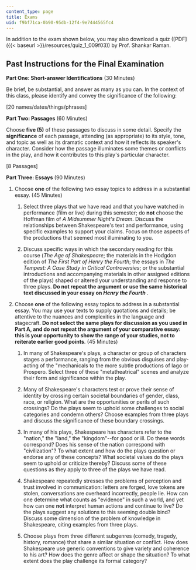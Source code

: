 ```yaml
---
content_type: page
title: Exams
uid: f9bf71ca-0b90-95db-12f4-9e7444565fc4
---
```


In addition to the exam shown below, you may also download a quiz ([PDF]({{< baseurl >}}/resources/quiz_1_009f03)) by Prof. Shankar Raman.

Past Instructions for the Final Examination
-------------------------------------------

**Part One: Short-answer Identifications** (30 Minutes)

Be brief, be substantial, and answer as many as you can. In the context of this class, please identify and convey the significance of the following:

\[20 names/dates/things/phrases\]

**Part Two: Passages** (60 Minutes)

Choose **five (5)** of these passages to discuss in some detail. Specify the **significance** of each passage, attending (as appropriate) to its style, tone, and topic as well as its dramatic context and how it reflects its speaker's character. Consider how the passage illuminates some themes or conflicts in the play, and how it contributes to this play's particular character.

\[8 Passages\]

**Part Three: Essays** (90 Minutes)

1.  Choose **one** of the following two essay topics to address in a substantial essay. (45 Minutes)  
      
    1.  Select three plays that we have read and that you have watched in performance (film or live) during this semester; do **not** choose the Hoffman film of _A Midsummer Night's Dream_. Discuss the relationships between Shakespeare's text and performance, using specific examples to support your claims. Focus on those aspects of the productions that seemed most illuminating to you.  
        
    2.  Discuss specific ways in which the secondary reading for this course (_The Age of Shakespeare_; the materials in the Hodgdon edition of _The First Part of Henry the Fourth_; the essays in _The Tempest: A Case Study in Critical Controversies_; or the substantial introductions and accompanying materials in other assigned editions of the plays) shaped or altered your understanding and response to three plays. **Do not repeat the argument or use the same historical text discussed in your essay on _Henry the Fourth_** .  
        
2.  Choose **one** of the following essay topics to address in a substantial essay. You may use your texts to supply quotations and details; be attentive to the nuances and complexities in the language and stagecraft. **Do not select the same plays for discussion as you used in Part A, and do not repeat the argument of your comparative essay: this is your opportunity to show the range of your studies, not to reiterate earlier good points**. (45 Minutes)  
      
    1.  In many of Shakespeare's plays, a character or group of characters stages a performance, ranging from the obvious disguises and play-acting of the "mechanicals to the more subtle productions of Iago or Prospero. Select three of these "metatheatrical" scenes and analyze their form and significance within the play.  
        
    2.  Many of Shakespeare's characters test or prove their sense of identity by crossing certain societal boundaries of gender, class, race, or religion. What are the opportunities or perils of such crossings? Do the plays seem to uphold some challenges to social categories and condemn others? Choose examples from three plays and discuss the significance of these boundary crossings.  
        
    3.  In many of his plays, Shakespeare has characters refer to the "nation," the "land," the "kingdom"--for good or ill. Do these words correspond? Does his sense of the nation correspond with "civilization"? To what extent and how do the plays question or endorse any of these concepts? What societal values do the plays seem to uphold or criticize thereby? Discuss some of these questions as they apply to three of the plays we have read.  
        
    4.  Shakespeare repeatedly stresses the problems of perception and trust involved in communication: letters are forged, love tokens are stolen, conversations are overheard incorrectly, people lie. How can one determine what counts as "evidence" in such a world, and yet how can one **not** interpret human actions and continue to live? Do the plays suggest any solutions to this seeming double bind? Discuss some dimension of the problem of knowledge in Shakespeare, citing examples from three plays.  
        
    5.  Choose plays from three different subgenres (comedy, tragedy, history, romance) that share a similar situation or conflict. How does Shakespeare use generic conventions to give variety and coherence to his art? How does the genre affect or shape the situation? To what extent does the play challenge its formal category?